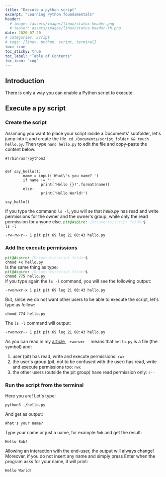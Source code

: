 ```yaml
---
title: "Execute a python script"
excerpt: "Learning Python foundamentals"
header:
  # image: /assets/images/linux/status-header.png
  # teaser: assets/images/linux/status-header-th.png
date: 2020-07-20
# categories: Script
# tags: [linux, python, script, terminal]
toc: true
toc_sticky: true
toc_label: "Table of Contents"
toc_icon: "cog"
---
```


## Introduction
There is only a way you can enable a Python script to execute.

## Execute a py script

### Create the script
Assimung you want to place your script inside a Documents' subfolder, let's jump into it and create the file. `cd /Documents/script_folder && touch hello.py`. Then type `nano hello.py` to edit the file and copy-paste the content below.
```                                                        
#!/bin/usr/python3


def say_hello():
        name = input('What\'s you name? ')
        if name != '':
                print('Hello {}!'.format(name))
        else:
                print('Hello World!')

say_hello()

```

If you type the command `ls -l`, you will se that *hello.py* has read and write permissions for the owner and the owner's group, while only the read permission for anyone else.
<code><span style="color:green">pit@Aspire</span>:<span style="color:lightblue">~/Documents/script_folder</span>$ ls -l</code>
```
-rw-rw-r-- 1 pit pit 69 lug 21 08:43 hello.py
```

### Add the execute permissions
<code><span style="color:green">pit@Aspire</span>:<span style="color:lightblue">~/Documents/script_folder</span>$ chmod +x hello.py</code><br>
Is the same thing as type:<br>
<code><span style="color:green">pit@Aspire</span>:<span style="color:lightblue">~/Documents/script_folder</span>$ chmod 775 hello.py</code><br>
If you type again the `ls -l` command, you will see the following output:
```
-rwxrwxr-x 1 pit pit 69 lug 21 08:43 hello.py
```

But, since we do not want other users to be able to execute the script, let's type as follow:
```
chmod 774 hello.py
```
The `ls -l` command will output:
```
-rwxrwxr-- 1 pit pit 69 lug 21 08:43 hello.py
```

As you can read in my [article](http://127.0.0.1:4000/terminal/change-permission-to-files/), `-rwxrwxr--` means that `hello.py` is a file (the `-` symbol) and:
1. user (pit) has read, write and execute permissions: `rwx`
2. the user's group (pit, not to be confused with the user) has read, write and execute permissions too: `rwx`
3. the other users (outside the pit group) have read permission only: `r--`

### Run the script from the terminal
Here you are! Let's type:
```
python3 ./hello.py
```
And get as output:
```
What's your name?
```
Type your name or just a name, for example `Bob` and get the result:
```
Hello Bob!
```

Allowing an interaction with the end-user, the output will always change! Moreover, if you do not insert any name and simply press Enter when the program asks for your name, it will print:
```
Hello World!
```